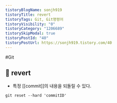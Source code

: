 ```yaml
---
tistoryBlogName: sonjh919
tistoryTitle: revert
tistoryTags: Git, Git명령어
tistoryVisibility: "0"
tistoryCategory: "1206689"
tistorySkipModal: true
tistoryPostId: "40"
tistoryPostUrl: https://sonjh919.tistory.com/40
---
```

#Git 
## 🌈 revert
+ 특정 [[commit]]의 내용을 되돌릴 수 있다.
```dos
git reset --hard 'commitID'
```

